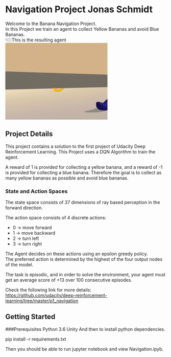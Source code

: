 # Navigation Project Jonas Schmidt

Welcome to the Banana Navigation Project. <br>
In this Project we train an agent to collect Yellow Bananas and avoid Blue Bananas. <br>
👇🏼This is the resulting agent<br>
![image info](./drawables/trained_agent-2.gif)

## Project Details

This project contains a solution to the first project of Udacity Deep Reinforcement Learning. This Project uses a DQN
Algorithm to train the agent.

A reward of 1 is provided for collecting a yellow banana, and a reward of -1 is provided for collecting a blue banana.
Therefore the goal is to collect as many yellow bananas as possible and avoid blue bananas.


### State and Action Spaces

The state space consists of 37 dimensions of ray based perception in the forward direction.

The action space consists of 4 discrete actions:

- 0 -> move forward
- 1 -> move backward
- 2 -> turn left
- 3 -> turn right

The Agent decides on these actions using an epsilon greedy policy. <br>
The preferred action is determined by the highest of
the four output nodes of the model.

The task is episodic, and in order to solve the environment, your agent must get an average score of +13 over 100 consecutive episodes.

Check the following link for more details: <br>
<https://github.com/udacity/deep-reinforcement-learning/tree/master/p1_navigation>

## Getting Started

###Prerequisites
Python 3.6
Unity
And then to install python dependencies.

pip install -r requirements.txt

Then you should be able to run jupyter notebook and view Navigation.ipyb.


